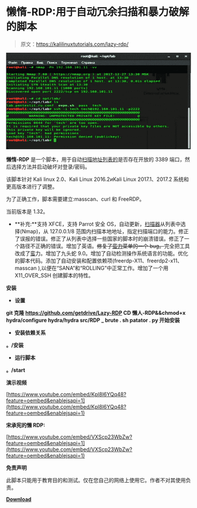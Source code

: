 # 懒惰-RDP:用于自动冗余扫描和暴力破解的脚本

> 原文：<https://kalilinuxtutorials.com/lazy-rdp/>

[![Lazy-RDP : Script For AutomRDPatic Scanning And Brute-Force](img/e1996a97c3a86286719a67c17059e2e7.png "Lazy-RDP : Script For AutomRDPatic Scanning And Brute-Force")](https://1.bp.blogspot.com/-1pn_Y-3hoyE/YFNmgGtpNWI/AAAAAAAAIlI/mdTdJCnC6R4YhW9uDGkiqxOei7VgdW2dACLcBGAsYHQ/s728/Lazy%25281%2529.png)

**懒惰-RDP** 是一个脚本，用于自动[扫描地址列表的](https://www.kitploit.com/search/label/Scanning)是否存在开放的 3389 端口，然后选择方法并启动破坏对登录/密码。

该脚本针对 Kali linux 2.0、Kali Linux 2016.2иKali Linux 2017.1、2017.2 系统和更高版本进行了调整。

为了正确工作，脚本需要建立:masscan、curl 和 FreeRDP。

当前版本是 1.32。

*   **补充:**支持 XFCE，支持 Parrot 安全 OS，自动更新，[扫描器](https://www.kitploit.com/search/label/Scanner)从列表中选择(Nmap)，从 127.0.0.1/8 范围内扫描本地地址，指定扫描端口的能力。修正了误报的错误。修正了从列表中选择一些国家的脚本时的崩溃错误。修正了一个路径不正确的错误。增加了英语。~~修复了[蛮力](https://www.kitploit.com/search/label/Brute%20Force)菜单的一个 bug。~~完全把工具改成了[蛮](https://www.kitploit.com/search/label/Brute)力。增加了九头蛇 9.0。增加了自动检测操作系统语言的功能。优化的脚本代码。添加了自动安装和配置依赖项(freerdp-X11、freerdp2-x11、masscan ),以便在“SANA”和“ROLLING”中正常工作。增加了一个用 X11_OVER_SSH 创建脚本的特性。

**安装**

*   **设置**

**git 克隆 https://github.com/getdrive/Lazy-RDP
CD 懒人-RDP&&chmod+x hydra/configure hydra/hydra src/RDP _ brute . sh patator . py 开始安装**

*   **安装依赖关系**

**。/安装**

*   **运行脚本**

**。/start**

**演示视频**

[https://www.youtube.com/embed/Kpl8l6YQq48?feature=oembed&enablejsapi=1](https://www.youtube.com/embed/Kpl8l6YQq48?feature=oembed&enablejsapi=1)

**宋承宪的懒 RDP:**

[https://www.youtube.com/embed/VXScp23WbZw?feature=oembed&enablejsapi=1](https://www.youtube.com/embed/VXScp23WbZw?feature=oembed&enablejsapi=1)

**免责声明**

此脚本只能用于教育目的和测试。仅在您自己的网络上使用它。作者不对其使用负责。

[**Download**](https://github.com/getdrive/Lazy-RDP)
